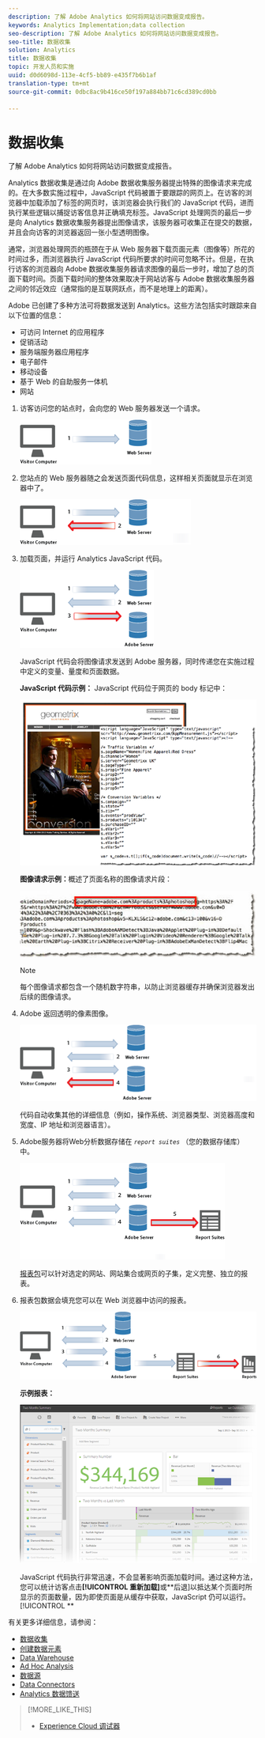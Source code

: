 ```yaml
---
description: 了解 Adobe Analytics 如何将网站访问数据变成报告。
keywords: Analytics Implementation;data collection
seo-description: 了解 Adobe Analytics 如何将网站访问数据变成报告。
seo-title: 数据收集
solution: Analytics
title: 数据收集
topic: 开发人员和实施
uuid: d0d6098d-113e-4cf5-bb89-e435f7b6b1af
translation-type: tm+mt
source-git-commit: 0dbc8ac9b416ce50f197a884bb71c6cd389cd0bb

---
```



# 数据收集

了解 Adobe Analytics 如何将网站访问数据变成报告。

Analytics 数据收集是通过向 Adobe 数据收集服务器提出特殊的图像请求来完成的。在大多数实施过程中，JavaScript 代码被置于要跟踪的网页上。在访客的浏览器中加载添加了标签的网页时，该浏览器会执行我们的 JavaScript 代码，进而执行某些逻辑以捕捉访客信息并正确填充标签。JavaScript 处理网页的最后一步是向 Analytics 数据收集服务器提出图像请求，该服务器可收集正在提交的数据，并且会向访客的浏览器返回一张小型透明图像。

通常，浏览器处理网页的瓶颈在于从 Web 服务器下载页面元素（图像等）所花的时间过多，而浏览器执行 JavaScript 代码所要求的时间可忽略不计。但是，在执行访客的浏览器向 Adobe 数据收集服务器请求图像的最后一步时，增加了总的页面下载时间。页面下载时间的整体效果取决于网站访客与 Adobe 数据收集服务器之间的邻近效应（通常指的是互联网跃点，而不是地理上的距离）。

Adobe 已创建了多种方法可将数据发送到 Analytics。这些方法包括实时跟踪来自以下位置的信息：

* 可访问 Internet 的应用程序
* 促销活动
* 服务端服务器应用程序
* 电子邮件
* 移动设备
* 基于 Web 的自助服务一体机
* 网站

<!-- 

<p>Need to reconcile with Data Collection topics in the user guide, in this guide, and in reference. </p>

 -->

1. 访客访问您的站点时，会向您的 Web 服务器发送一个请求。

   ![](assets/how-data-is-collected-1.png)

1. 您站点的 Web 服务器随之会发送页面代码信息，这样相关页面就显示在浏览器中了。

   ![](assets/how-data-is-collected-2.png)

1. 加载页面，并运行 Analytics JavaScript 代码。

   ![](assets/how-data-is-collected-3.png)

   JavaScript 代码会将图像请求发送到 Adobe 服务器，同时传递您在实施过程中定义的变量、量度和页面数据。

   **JavaScript 代码示例：** JavaScript 代码位于网页的 body 标记中：

   ![](assets/code-example-geometrixx.png)

   **图像请求示例：**&#x200B;概述了页面名称的图像请求片段：

   ![](assets/image-request-snippet.png)

   >[!NOTE]
   >
   >每个图像请求都包含一个随机数字符串，以防止浏览器缓存并确保浏览器发出后续的图像请求。

1. Adobe 返回透明的像素图像。

   ![](assets/how-data-is-collected-4.png)

   代码自动收集其他的详细信息（例如，操作系统、浏览器类型、浏览器高度和宽度、IP 地址和浏览器语言）。

1. Adobe服务器将Web分析数据存储在 *`report suites`* （您的数据存储库）中。

   ![](assets/how-data-is-collected-5.png)

   [报表包](https://marketing.adobe.com/resources/help/en_US/reference/report_suites_admin.html)可以针对选定的网站、网站集合或网页的子集，定义完整、独立的报表。

1. 报表包数据会填充您可以在 Web 浏览器中访问的报表。

   ![](assets/how-data-is-collected-6.png)

   **示例报表：**

   ![](assets/two-months-summary-project.png)

   JavaScript 代码执行非常迅速，不会显著影响页面加载时间。通过这种方法，您可以统计访客点击&#x200B;**[!UICONTROL 重新加载]**&#x200B;或&#x200B;**后退]以抵达某个页面时所显示的页面数量，因为即使页面是从缓存中获取，JavaScript 仍可以运行。[!UICONTROL **

有关更多详细信息，请参阅：

* [数据收集](../../implement/js-implementation/data-collection/query-parameters.md)
* [创建数据元素](../../implement/c-implement-with-dtm/t-data-element.md#task_962EF08CE2AE49B3B739295F6E4792C2)
* [Data Warehouse](https://marketing.adobe.com/resources/help/en_US/reference/data_warehouse.html)
* [Ad Hoc Analysis](https://marketing.adobe.com/resources/help/en_US/dsc/c_getting_started.html)
* [数据源](https://marketing.adobe.com/resources/help/en_US/whitepapers/ftp/ftp_datasources.html)
* [Data Connectors](https://marketing.adobe.com/resources/help/en_US/whitepapers/ftp/ftp_genesis.html)
* [Analytics 数据馈送](/help/export/analytics-data-feed/c-getstarted/data-feed-overview.md)

>[!MORE_LIKE_THIS]
>       
>* [Experience Cloud 调试器](/help/implement/impl-testing/debugger.md)

